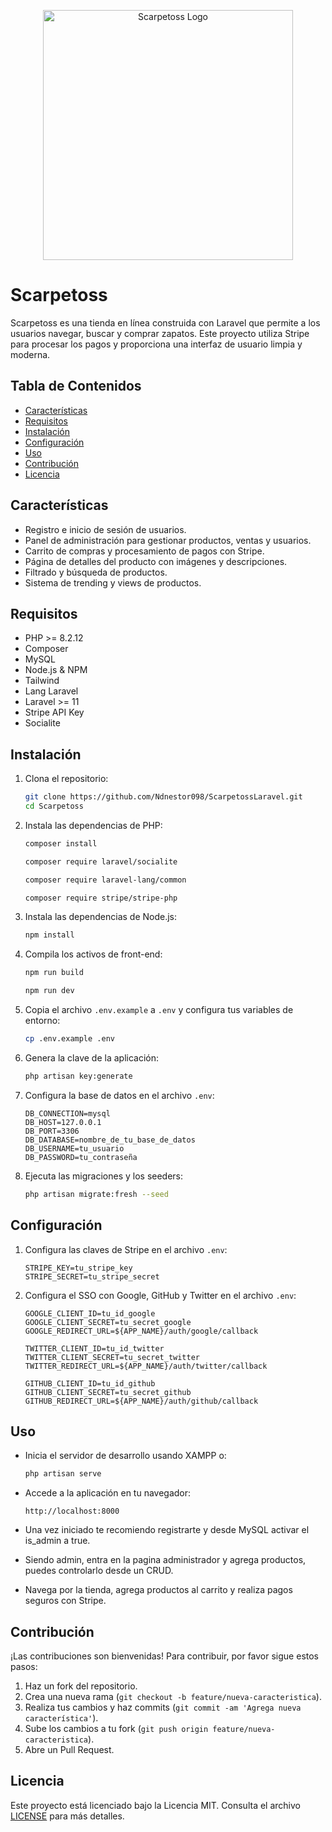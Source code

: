 <p align="center"><a href="https://github.com/Ndnestor098/ScarpetossLaravel" target="_blank"><img src="https://ndnestor098.github.io/WebCV/assets/img/logoScarpe.png" width="400" alt="Scarpetoss Logo"></a></p>

# Scarpetoss

Scarpetoss es una tienda en línea construida con Laravel que permite a los usuarios navegar, buscar y comprar zapatos. Este proyecto utiliza Stripe para procesar los pagos y proporciona una interfaz de usuario limpia y moderna.

## Tabla de Contenidos

-   [Características](#características)
-   [Requisitos](#requisitos)
-   [Instalación](#instalación)
-   [Configuración](#configuración)
-   [Uso](#uso)
-   [Contribución](#contribución)
-   [Licencia](#licencia)

## Características

-   Registro e inicio de sesión de usuarios.
-   Panel de administración para gestionar productos, ventas y usuarios.
-   Carrito de compras y procesamiento de pagos con Stripe.
-   Página de detalles del producto con imágenes y descripciones.
-   Filtrado y búsqueda de productos.
-   Sistema de trending y views de productos.

## Requisitos

-   PHP >= 8.2.12
-   Composer
-   MySQL
-   Node.js & NPM
-   Tailwind
-   Lang Laravel
-   Laravel >= 11
-   Stripe API Key
-   Socialite

## Instalación

1. Clona el repositorio:

    ```bash
    git clone https://github.com/Ndnestor098/ScarpetossLaravel.git
    cd Scarpetoss
    ```

2. Instala las dependencias de PHP:

    ```bash
    composer install
    ```

    ```bash
    composer require laravel/socialite
    ```

    ```bash
    composer require laravel-lang/common
    ```

    ```bash
    composer require stripe/stripe-php
    ```

3. Instala las dependencias de Node.js:

    ```bash
    npm install
    ```

4. Compila los activos de front-end:

    ```bash
    npm run build
    ```

    ```bash
    npm run dev
    ```

5. Copia el archivo `.env.example` a `.env` y configura tus variables de entorno:

    ```bash
    cp .env.example .env
    ```

6. Genera la clave de la aplicación:

    ```bash
    php artisan key:generate
    ```

7. Configura la base de datos en el archivo `.env`:

    ```
    DB_CONNECTION=mysql
    DB_HOST=127.0.0.1
    DB_PORT=3306
    DB_DATABASE=nombre_de_tu_base_de_datos
    DB_USERNAME=tu_usuario
    DB_PASSWORD=tu_contraseña
    ```

8. Ejecuta las migraciones y los seeders:

    ```bash
    php artisan migrate:fresh --seed
    ```

## Configuración

1. Configura las claves de Stripe en el archivo `.env`:

    ```
    STRIPE_KEY=tu_stripe_key
    STRIPE_SECRET=tu_stripe_secret
    ```

2. Configura el SSO con Google, GitHub y Twitter en el archivo `.env`:

    ```
    GOOGLE_CLIENT_ID=tu_id_google
    GOOGLE_CLIENT_SECRET=tu_secret_google
    GOOGLE_REDIRECT_URL=${APP_NAME}/auth/google/callback

    TWITTER_CLIENT_ID=tu_id_twitter
    TWITTER_CLIENT_SECRET=tu_secret_twitter
    TWITTER_REDIRECT_URL=${APP_NAME}/auth/twitter/callback

    GITHUB_CLIENT_ID=tu_id_github
    GITHUB_CLIENT_SECRET=tu_secret_github
    GITHUB_REDIRECT_URL=${APP_NAME}/auth/github/callback
    ```

## Uso

-   Inicia el servidor de desarrollo usando XAMPP o:

    ```bash
    php artisan serve
    ```

-   Accede a la aplicación en tu navegador:

    ```
    http://localhost:8000
    ```

-   Una vez iniciado te recomiendo registrarte y desde MySQL activar el is_admin a true.

-   Siendo admin, entra en la pagina administrador y agrega productos, puedes controlarlo desde un CRUD.

-   Navega por la tienda, agrega productos al carrito y realiza pagos seguros con Stripe.

## Contribución

¡Las contribuciones son bienvenidas! Para contribuir, por favor sigue estos pasos:

1. Haz un fork del repositorio.
2. Crea una nueva rama (`git checkout -b feature/nueva-caracteristica`).
3. Realiza tus cambios y haz commits (`git commit -am 'Agrega nueva característica'`).
4. Sube los cambios a tu fork (`git push origin feature/nueva-caracteristica`).
5. Abre un Pull Request.

## Licencia

Este proyecto está licenciado bajo la Licencia MIT. Consulta el archivo [LICENSE](LICENSE) para más detalles.
